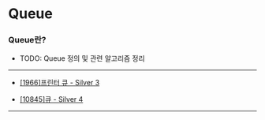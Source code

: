 # Queue

### Queue란?

  - TODO: Queue 정의 및 관련 알고리즘 정리

---

  - [[1966]프린터 큐 - Silver 3](https://github.com/firemancha/Algorithm/tree/main/Baekjoon/Queue/%5B1966%5D%ED%94%84%EB%A6%B0%ED%84%B0%20%ED%81%90)

  - [[10845]큐 - Silver 4](https://github.com/firemancha/Algorithm/tree/main/Baekjoon/Queue/%5B10845%5D%ED%81%90)

---